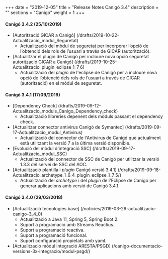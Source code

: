 +++
date        = "2019-12-05"
title       = "Release Notes Canigó 3.4"
description = ""
sections    = "Canigó"
weight      = 1
+++

#### Canigó 3.4.2 (25/10/2019)

- [Autorització GICAR a Canigó] (/drafts/2019-10-22-Actualitzacio_modul_Seguretat)
	- Actualització del mòdul de seguretat per incorporar l’opció de l’obtenció dels rols de l’usuari a través de GICAR (autorització).
- [Actualitzar el plugin de Canigó per incloure nova opció seguretat autorització GICAR a Canigó] (/drafts/2019-10-25-Actualitzacio_plugin_eclipse_1_7_6)
	- Actualització del _plugin_ de l'eclipse de Canigó per a incloure nova opció de l’obtenció dels rols de l’usuari a través de GICAR (autorització) en el mòdul de seguretat.


#### Canigó 3.4.1 (17/09/2019)

- [Dependency Check] (/drafts/2019-09-12-Actualitzacio_moduls_Canigo_Dependency_check)
	- Actualització llibreries depenent dels mòduls passant el dependency check.
- [Actualitzar connector antivirus Canigó de Symantec] (/drafts/2019-09-17-Actualitzacio_modul_Antivirus)
	- Actualització del connector de l'Antivirus de Canigó que actualment està utilitzant la versió 7 a la última versió disponible.
- [Evolució del mòdul d'integració SSC] (/drafts/2019-09-17-Actualitzacio_modul_SSC)
	- Actualització del connector de SSC de Canigó per utilitzar la versió 1.3.3 del servei de SSC del AOC.
- [Actualització plantilla i _plugin_ Canigó versió 3.4.1] (/drafts/2019-09-18-Actualitzacio_archetype_1_6_4_plugin_eclipse_1_7_5/)
	- Actualització del _archetype_ i del _plugin_ de l'Eclipse de Canigó per generar aplicacions amb versió de Canigó 3.4.1.


#### Canigó 3.4.0 (29/03/2018)

- [Actualització tecnologies base] (/noticies/2019-03-29-actualitzacio-canigo-3_4_0)
	- Actualització a Java 11, Spring 5, Spring Boot 2.
	- Suport a programació amb Streams Reactius.
	- Suport a programació reactiva.
	- Suport a programació funcional.
	- Suport configuració propietats amb yaml.		
- [Actualització mòdul integració ARESTA/PSGD] (/canigo-documentacio-versions-3x-integracio/modul-psgd/)
